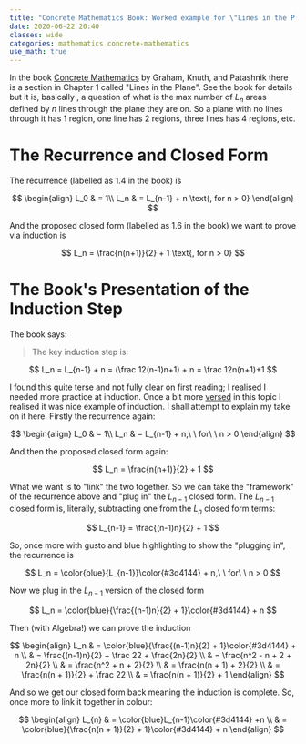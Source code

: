 ```yaml
---
title: "Concrete Mathematics Book: Worked example for \"Lines in the Plane\" Induction Step"
date: 2020-06-22 20:40
classes: wide
categories: mathematics concrete-mathematics
use_math: true
---
```


In the book [Concrete
Mathematics](https://www.amazon.com.au/Concrete-Mathematics-Foundation-Computer-Science/dp/0201558025) by Graham, Knuth,
and Patashnik there is a section in Chapter 1 called "Lines in the Plane". See the book for details but it is, basically
, a question of what is the max number of $L_n$ areas defined by $n$ lines through the plane they are on. So a plane
with no lines through it has 1 region, one line has 2 regions, three lines has 4 regions, etc.

# The Recurrence and Closed Form

The recurrence (labelled as 1.4 in the book) is

$$
\begin{align}
L_0 & = 1\\
L_n & = L_{n-1} + n \text{, for n > 0}
\end{align}
$$

And the proposed closed form (labelled as 1.6 in the book) we want to prove via induction is

$$
L_n = \frac{n(n+1)}{2} + 1 \text{, for n > 0}
$$

# The Book's Presentation of the Induction Step

The book says:

> The key induction step is:
>
$$
L_n = L_{n-1} + n = (\frac 12(n-1)n+1) + n = \frac 12n(n+1)+1
$$

I found this quite terse and not fully clear on first reading; I realised I needed more practice at induction. Once a
bit more [versed](/mathematics/induction/) in this topic I realised it was nice example of induction. I shall attempt to
explain my take on it here. Firstly the recurrence again:

$$
\begin{align}
L_0 & = 1\\
L_n & = L_{n-1} + n,\ \ for\ \ n > 0
\end{align}
$$

And then the proposed closed form again:

$$
L_n = \frac{n(n+1)}{2} + 1
$$

What we want is to "link" the two together. So we can take the "framework" of the recurrence above and "plug in" the
$L_{n-1}$ closed form. The $L_{n-1}$ closed form is, literally, subtracting one from the $L_n$ closed form terms:

$$
L_{n-1} = \frac{(n-1)n}{2} + 1
$$

So, once more with gusto and blue highlighting to show the "plugging in", the recurrence is

$$
L_n = \color{blue}{L_{n-1}}\color{#3d4144} + n,\ \ for\ \ n > 0
$$

Now we plug in the $L_{n-1}$ version of the closed form

$$
L_n =  \color{blue}{\frac{(n-1)n}{2} + 1}\color{#3d4144} + n
$$

Then (with Algebra!) we can prove the induction

$$
\begin{align}
L_n & =  \color{blue}{\frac{(n-1)n}{2} + 1}\color{#3d4144} + n \\
& = \frac{(n-1)n}{2} + \frac 22 + \frac{2n}{2} \\
& = \frac{n^2 - n + 2 + 2n}{2} \\
& = \frac{n^2 + n + 2}{2} \\
& = \frac{n(n + 1) + 2}{2} \\
& = \frac{n(n + 1)}{2} + \frac 22 \\
& = \frac{n(n + 1)}{2} + 1
\end{align}
$$

And so we get our closed form back meaning the induction is complete. So, once
more to link it together in colour:

$$
\begin{align}
L_{n} & = \color{blue}L_{n-1}\color{#3d4144} +n \\
& = \color{blue}{\frac{n(n + 1)}{2} + 1}\color{#3d4144} + n
\end{align}
$$
